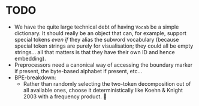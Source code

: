 # TODO
- We have the quite large technical debt of having `Vocab` be a simple dictionary. It should really be an object that
  can, for example, support special tokens *even if* they alias the subword vocabulary (because special token strings are
  purely for visualisation; they could all be empty strings... all that matters is that they have their own ID and hence embedding).
- Preprocessors need a canonical way of accessing the boundary marker if present, the byte-based alphabet if present, etc...
- BPE-breakdown:
  - Rather than randomly selecting the two-token decomposition out of all available ones, choose it
    deterministically like Koehn & Knight 2003 with a frequency product. :eyes:
